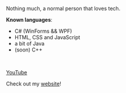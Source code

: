 Nothing much, a normal person that loves tech.

**Known languages**:  
- C# (WinForms && WPF)  
- HTML, CSS and JavaScript
- a bit of Java
- (soon) C++  
</br>

[YouTube](https://www.youtube.com/channel/UCwHBs6tQvJzsvuGQdiX1U1A)  
  
Check out my [website](https://tornix.dev/)!
